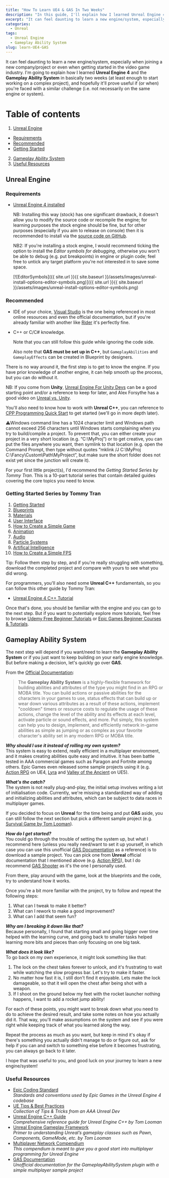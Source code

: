 ```yaml
---
title: "How To Learn UE4 & GAS In Two Weeks"
description: "In this guide, I'll explain how I learned Unreal Engine 4 and the Gameplay Ability System in two weeks."
excerpt: "It can feel daunting to learn a new engine/system, especially when joining a new company/project or..."
categories:
  - Unreal
tags:
  - Unreal Engine
  - Gameplay Ability System
slug: learn-UE4-GAS
---
```


It can feel daunting to learn a new engine/system, especially when joining a new company/project or even when getting started in the video game industry. I'm going to explain how I learned **Unreal Engine 4** and the **Gameplay Ability System** in basically two weeks (at least enough to start working on a complex project), and hopefully it'll prove useful if (or when) you're faced with a similar challenge (i.e. not necessarily on the same engine or system).

# Table of contents
1. [Unreal Engine](#unreal-engine)
  - [Requirements](#requirements)
  - [Recommended](#recommended)
  - [Getting Started](#getting-started)
2. [Gameplay Ability System](#gameplay-ability-system)
3. [Useful Resources](#useful-resources)

## Unreal Engine <a name="unreal-engine"></a>

### Requirements <a name="requirements"></a>
- [Unreal Engine 4 installed](https://docs.unrealengine.com/4.27/en-US/Basics/InstallingUnrealEngine/)

  NB: Installing this way (stock) has one significant drawback, it doesn't allow you to modify the source code or recompile the engine; for learning purposes the stock engine should be fine, but for other purposes (especially if you aim to release on console) then it is recommended to install via the [source code on GitHub](https://github.com/EpicGames/UnrealEngine).

  NB2: If you're installing a stock engine, I would recommend ticking the option to install the *Editor symbols for debugging*, otherwise you won't be able to debug (e.g. put breakpoints) in engine or plugin code; feel free to untick any target platform you're not interested in to save some space.

  [![EditorSymbols]({{ site.url }}{{ site.baseurl }}/assets/images/unreal-install-options-editor-symbols.png)]({{ site.url }}{{ site.baseurl }}/assets/images/unreal-install-options-editor-symbols.png)

### Recommended <a name="recommended"></a>
- IDE of your choice, [Visual Studio](https://docs.unrealengine.com/4.27/en-US/ProductionPipelines/DevelopmentSetup/VisualStudioSetup/) is the one being referenced in most online resources and even the official documentation, but if you're already familiar with another like [Rider](https://www.jetbrains.com/help/rider/Unreal_Engine__Before_You_Start.html) it's perfectly fine.  
- C++ or C/C# knowledge.

  Note that you can still follow this guide while ignoring the code side.

  Also note that **GAS must be set up in C++**, but `GameplayAbilities` and `GameplayEffects` can be created in Blueprint by designers.

There is no way around it, the first step is to get to know the engine. If you have prior knowledge of another engine, it can help smooth up the process, but you can do without it.

NB: If you come from **Unity**, [Unreal Engine For Unity Devs](https://docs.unrealengine.com/4.27/en-US/Basics/UnrealEngineForUnityDevs/) can be a good starting point and/or a reference to keep for later, and Alex Forsythe has a good video on [Unreal vs. Unity](https://youtu.be/iQ3c-lrHO7o).

You'll also need to know how to work with **Unreal C++**, you can reference to [CPP Programming Quick Start](https://docs.unrealengine.com/4.27/en-US/ProgrammingAndScripting/ProgrammingWithCPP/CPPProgrammingQuickStart/) to get started (we'll go in more depth later).

⚠️Windows command line has a 1024 character limit and Windows path cannot exceed 256 characters until Windows starts complaining when you try to build/compile a project. To prevent that, you can either create your project in a very short location (e.g. “C:\MyProj”) or to get creative, you can put the files anywhere you want, then symlink to that location (e.g. open the Command Prompt, then type without quotes “mklink /J C:\MyProj C:\Fancy\Custom\Path\MyProject”, but make sure the short folder does not exist yet since the junction will create it).

For your first little project(s), I'd recommend the *Getting Started Series by Tommy Tran*. This is a 10-part tutorial series that contain detailed guides covering the core topics you need to know.

### Getting Started Series by Tommy Tran <a name="getting-started"></a>
1. [Getting Started](https://www.raywenderlich.com/151018/unreal-engine-4-tutorial-beginners)  
2. [Blueprints](https://www.raywenderlich.com/156038/unreal-engine-4-blueprints-tutorial)  
3. [Materials](https://www.raywenderlich.com/165504/unreal-engine-4-materials-tutorial)  
4. [User Interface](https://www.raywenderlich.com/167227/unreal-engine-4-ui-tutorial)  
5. [How to Create a Simple Game](https://www.raywenderlich.com/168091/create-simple-game-unreal-engine-4)  
6. [Animation](https://www.raywenderlich.com/171595/unreal-engine-4-animation-tutorial)  
7. [Audio](https://www.raywenderlich.com/173813/unreal-engine-4-audio-tutorial)  
8. [Particle Systems](https://www.raywenderlich.com/178015/unreal-engine-4-particle-systems-tutorial)  
9. [Artifical Intelligence](https://www.raywenderlich.com/181206/unreal-engine-4-tutorial-getting-started-ai)  
10. [How to Create a Simple FPS](https://www.raywenderlich.com/182606/create-simple-fps-unreal-engine-4)

Tip: Follow them step by step, and if you're really struggling with something, download the completed project and compare with yours to see what you did wrong.

For programmers, you'll also need some **Unreal C++** fundamentals, so you can follow this other guide by Tommy Tran:
- [Unreal Engine 4 C++ Tutorial](https://www.kodeco.com/185-unreal-engine-4-c-tutorial)

Once that's done, you should be familiar with the engine and you can go to the next step. But if you want to potentially explore more tutorials, feel free to browse [Udemy Free Beginner Tutorials](https://www.udemy.com/topic/unreal-engine/?instructional_level=beginner&instructional_level=all&price=price-free&sort=popularity) or [Epic Games Beginner Courses & Tutorials](https://dev.epicgames.com/community/unreal-engine/learning?is_beginner=true&industries=games&types=course,tutorial).

## Gameplay Ability System <a name="gameplay-ability-system"></a>

The next step will depend if you want/need to learn the **Gameplay Ability System** or if you just want to keep building on your early engine knowledge. But before making a decision, let's quickly go over **GAS**.

From the [Official Documentation](https://docs.unrealengine.com/4.27/en-US/InteractiveExperiences/GameplayAbilitySystem/):  
> The **Gameplay Ability System** is a highly-flexible framework for building abilities and attributes of the type you might find in an RPG or MOBA title. You can build actions or passive abilities for the characters in your games to use, status effects that can build up or wear down various attributes as a result of these actions, implement "cooldown" timers or resource costs to regulate the usage of these actions, change the level of the ability and its effects at each level, activate particle or sound effects, and more. Put simply, this system can help you to design, implement, and efficiently network in-game abilities as simple as jumping or as complex as your favorite character's ability set in any modern RPG or MOBA title.

***Why should I use it instead of rolling my own system?***  
This system is easy to extend, really efficient in a multiplayer environment, and it makes creating abilities quite easy and intuitive. It has been battle tested in AAA commercial games such as Paragon and Fortnite among others. Epic Games even released some sample projects using it (e.g. [Action RPG](https://docs.unrealengine.com/4.27/en-US/Resources/SampleGames/ARPG/) on UE4, [Lyra](https://docs.unrealengine.com/5.0/en-US/lyra-sample-game-in-unreal-engine/) and [Valley of the Ancient](https://docs.unrealengine.com/5.0/en-US/valley-of-the-ancient-sample-game-for-unreal-engine/) on UE5).

***What's the catch?***  
The system is not really plug-and-play, the initial setup involves writing a lot of initialisation code. Currently, we're missing a standardized way of adding and initializing abilities and attributes, which can be subject to data races in multiplayer games.

If you decided to focus on **Unreal** for the time being and put **GAS** aside, you can still follow the next section but pick a different sample project (e.g. [Survival Game by Tom Looman](https://www.tomlooman.com/unreal-engine-cpp-survival-sample-game/)).

***How do I get started?***  
You could go through the trouble of setting the system up, but what I recommend here (unless you really need/want to set it up yourself, in which case you can use this unofficial [GAS Documentation](https://github.com/tranek/GASDocumentation) as a reference) is to download a sample project. You can pick one from **Unreal** official documentation that I mentioned above (e.g. [Action RPG](https://docs.unrealengine.com/4.27/en-US/Resources/SampleGames/ARPG/)), but I do recommend [GAS Shooter](https://github.com/tranek/GASShooter) as it's the one I personally used.

From there, play around with the game, look at the blueprints and the code, try to understand how it works.

Once you're a bit more familiar with the project, try to follow and repeat the following steps:
1. What can I tweak to make it better?  
2. What can I rework to make a good improvement?  
3. What can I add that seem fun?

***Why am I breaking it down like that?***  
Because personally, I found that starting small and going bigger over time helped with the learning curve, and going back to smaller tasks helped learning more bits and pieces than only focusing on one big task.

***What does it look like?***  
To go back on my own experience, it might look something like that:
1. The lock on the chest takes forever to unlock, and it's frustrating to wait while watching the slow progress bar. Let's try to make it faster.
2. No matter how fast it is, I still don't find it enjoyable. Lets make the lock damageable, so that it will open the chest after being shot with a weapon.
3. If I shoot on the ground below my feet with the rocket launcher nothing happens, I want to add a rocket jump ability!  

For each of these points, you might want to break down what you need to do to achieve the desired result, and take some notes on how you actually did it. That way, you'll make assumptions on the system and see if you were right while keeping track of what you learned along the way.

Repeat the process as much as you want, but keep in mind it's okay if there's something you actually didn't manage to do or figure out, ask for help if you can and switch to something else before it becomes frustrating, you can always go back to it later.

I hope that was useful to you, and good luck on your journey to learn a new engine/system!

### Useful Resources <a name="useful-resources"></a>
- [Epic Coding Standard](https://docs.unrealengine.com/4.27/en-US/ProductionPipelines/DevelopmentSetup/CodingStandard/)  
  *Standards and conventions used by Epic Games in the Unreal Engine 4 codebase*
- [UE Tips & Best Practices](https://flassari.notion.site/UE-Tips-Best-Practices-3ff4c3297b414a66886c969ff741c5ba)  
  *Collection of Tips & Tricks from an AAA Unreal Dev*
- [Unreal Engine C++ Guide](https://www.tomlooman.com/unreal-engine-cpp-guide/)  
  *Comprehensive reference guide for Unreal Engine C++ by Tom Looman*
- [Unreal Engine Gameplay Framework](https://www.tomlooman.com/unreal-engine-gameplay-framework/)  
  *Primer to understanding Unreal’s gameplay classes such as Pawn, Components, GameMode, etc. by Tom Looman*
- [Multiplayer Network Compendium](https://cedric-neukirchen.net/docs/category/multiplayer-network-compendium/)  
  *This compendium is meant to give you a good start into multiplayer programming for Unreal Engine*
- [GAS Documentation](https://github.com/tranek/GASDocumentation)  
  *Unofficial documentation for the GameplayAbilitySystem plugin with a simple multiplayer sample project*
